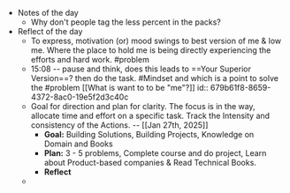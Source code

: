 - Notes of the day
	- Why don't people tag the less percent in the packs?
- Reflect of the day
	- To express, motivation (or) mood swings to best version of me & low me. Where the place to hold me is being directly experiencing the efforts and hard work.  #problem
	- 15:08 -- pause and think, does this leads to ==Your Superior Version==? then do the task. #Mindset and which is a point to solve the #problem [[What is want to to be "me"?]]
	  id:: 679b61f8-8659-4372-8ac0-19e5f2d3c40c
	- Goal for direction and plan for clarity. The focus is in the way, allocate time and effort on a specific task. Track the Intensity and consistency of the Actions.  -- [[Jan 27th, 2025]]
		- **Goal:** Building Solutions, Building Projects, Knowledge on Domain and Books
		- **Plan:** 3 - 5 problems, Complete course and do project, Learn about Product-based companies & Read Technical Books.
		- **Reflect**
	-